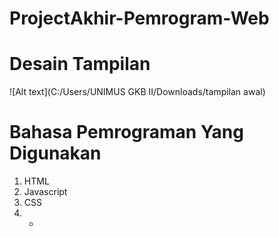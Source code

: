 # ProjectAkhir-Pemrogram-Web
# Desain Tampilan
![Alt text](C:/Users/UNIMUS GKB II/Downloads/tampilan awal)
# Bahasa Pemrograman Yang Digunakan
1. HTML
2. Javascript
3. CSS
4.  -
